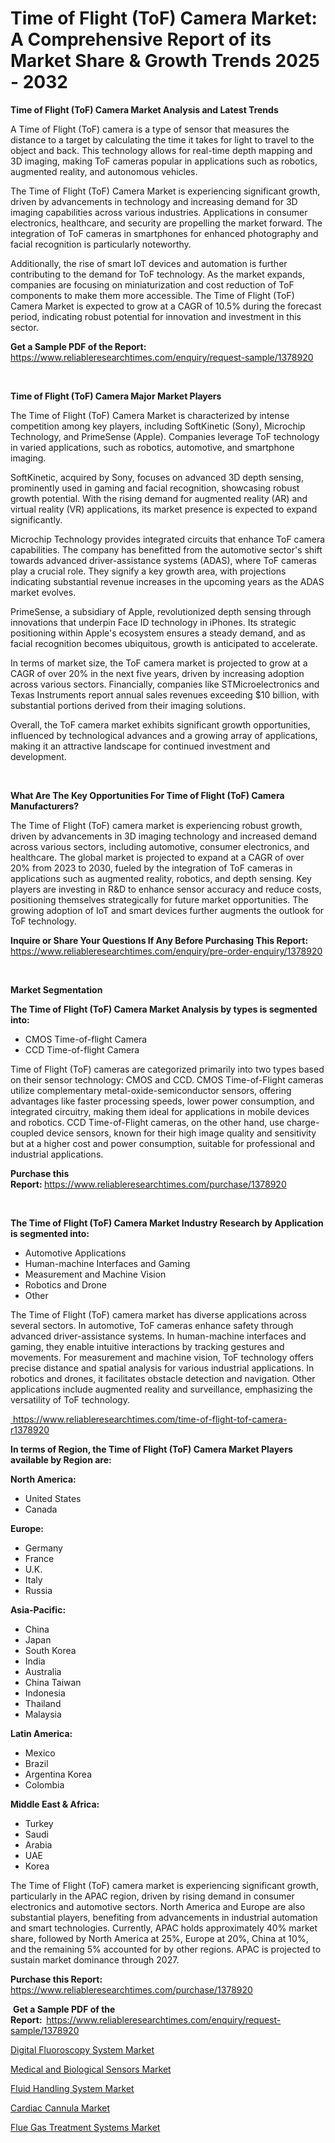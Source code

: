 <p><h1>Time of Flight (ToF) Camera Market: A Comprehensive Report of its Market Share & Growth Trends 2025 - 2032</h1></p><p><strong>Time of Flight (ToF) Camera Market Analysis and Latest Trends</strong></p>
<p><p>A Time of Flight (ToF) camera is a type of sensor that measures the distance to a target by calculating the time it takes for light to travel to the object and back. This technology allows for real-time depth mapping and 3D imaging, making ToF cameras popular in applications such as robotics, augmented reality, and autonomous vehicles. </p><p>The Time of Flight (ToF) Camera Market is experiencing significant growth, driven by advancements in technology and increasing demand for 3D imaging capabilities across various industries. Applications in consumer electronics, healthcare, and security are propelling the market forward. The integration of ToF cameras in smartphones for enhanced photography and facial recognition is particularly noteworthy. </p><p>Additionally, the rise of smart IoT devices and automation is further contributing to the demand for ToF technology. As the market expands, companies are focusing on miniaturization and cost reduction of ToF components to make them more accessible. The Time of Flight (ToF) Camera Market is expected to grow at a CAGR of 10.5% during the forecast period, indicating robust potential for innovation and investment in this sector.</p></p>
<p><strong>Get a Sample PDF of the Report:&nbsp;</strong> <a href="https://www.reliableresearchtimes.com/enquiry/request-sample/1378920?utm_campaign=3255&utm_medium=2&utm_source=Github&utm_content=ia&utm_term=11042025&utm_id=time-of-flight-tof-camera">https://www.reliableresearchtimes.com/enquiry/request-sample/1378920</a></p>
<p>&nbsp;</p>
<p><strong>Time of Flight (ToF) Camera Major Market Players</strong></p>
<p><p>The Time of Flight (ToF) Camera Market is characterized by intense competition among key players, including SoftKinetic (Sony), Microchip Technology, and PrimeSense (Apple). Companies leverage ToF technology in varied applications, such as robotics, automotive, and smartphone imaging. </p><p>SoftKinetic, acquired by Sony, focuses on advanced 3D depth sensing, prominently used in gaming and facial recognition, showcasing robust growth potential. With the rising demand for augmented reality (AR) and virtual reality (VR) applications, its market presence is expected to expand significantly.</p><p>Microchip Technology provides integrated circuits that enhance ToF camera capabilities. The company has benefitted from the automotive sector's shift towards advanced driver-assistance systems (ADAS), where ToF cameras play a crucial role. They signify a key growth area, with projections indicating substantial revenue increases in the upcoming years as the ADAS market evolves.</p><p>PrimeSense, a subsidiary of Apple, revolutionized depth sensing through innovations that underpin Face ID technology in iPhones. Its strategic positioning within Apple's ecosystem ensures a steady demand, and as facial recognition becomes ubiquitous, growth is anticipated to accelerate.</p><p>In terms of market size, the ToF camera market is projected to grow at a CAGR of over 20% in the next five years, driven by increasing adoption across various sectors. Financially, companies like STMicroelectronics and Texas Instruments report annual sales revenues exceeding $10 billion, with substantial portions derived from their imaging solutions.</p><p>Overall, the ToF camera market exhibits significant growth opportunities, influenced by technological advances and a growing array of applications, making it an attractive landscape for continued investment and development.</p></p>
<p>&nbsp;</p>
<p><strong>What Are The Key Opportunities For Time of Flight (ToF) Camera Manufacturers?</strong></p>
<p><p>The Time of Flight (ToF) camera market is experiencing robust growth, driven by advancements in 3D imaging technology and increased demand across various sectors, including automotive, consumer electronics, and healthcare. The global market is projected to expand at a CAGR of over 20% from 2023 to 2030, fueled by the integration of ToF cameras in applications such as augmented reality, robotics, and depth sensing. Key players are investing in R&D to enhance sensor accuracy and reduce costs, positioning themselves strategically for future market opportunities. The growing adoption of IoT and smart devices further augments the outlook for ToF technology.</p></p>
<p><strong>Inquire or Share Your Questions If Any Before Purchasing This Report:</strong> <a href="https://www.reliableresearchtimes.com/enquiry/pre-order-enquiry/1378920?utm_campaign=3255&utm_medium=2&utm_source=Github&utm_content=ia&utm_term=11042025&utm_id=time-of-flight-tof-camera">https://www.reliableresearchtimes.com/enquiry/pre-order-enquiry/1378920</a></p>
<p>&nbsp;</p>
<p><strong>Market Segmentation</strong></p>
<p><strong>The Time of Flight (ToF) Camera Market Analysis by types is segmented into:</strong></p>
<p><ul><li>CMOS Time-of-flight Camera</li><li>CCD Time-of-flight Camera</li></ul></p>
<p><p>Time of Flight (ToF) cameras are categorized primarily into two types based on their sensor technology: CMOS and CCD. CMOS Time-of-Flight cameras utilize complementary metal-oxide-semiconductor sensors, offering advantages like faster processing speeds, lower power consumption, and integrated circuitry, making them ideal for applications in mobile devices and robotics. CCD Time-of-Flight cameras, on the other hand, use charge-coupled device sensors, known for their high image quality and sensitivity but at a higher cost and power consumption, suitable for professional and industrial applications.</p></p>
<p><strong>Purchase this Report:&nbsp;</strong><a href="https://www.reliableresearchtimes.com/purchase/1378920?utm_campaign=3255&utm_medium=2&utm_source=Github&utm_content=ia&utm_term=11042025&utm_id=time-of-flight-tof-camera">https://www.reliableresearchtimes.com/purchase/1378920</a></p>
<p>&nbsp;</p>
<p><strong>The Time of Flight (ToF) Camera Market Industry Research by Application is segmented into:</strong></p>
<p><ul><li>Automotive Applications</li><li>Human-machine Interfaces and Gaming</li><li>Measurement and Machine Vision</li><li>Robotics and Drone</li><li>Other</li></ul></p>
<p><p>The Time of Flight (ToF) camera market has diverse applications across several sectors. In automotive, ToF cameras enhance safety through advanced driver-assistance systems. In human-machine interfaces and gaming, they enable intuitive interactions by tracking gestures and movements. For measurement and machine vision, ToF technology offers precise distance and spatial analysis for various industrial applications. In robotics and drones, it facilitates obstacle detection and navigation. Other applications include augmented reality and surveillance, emphasizing the versatility of ToF technology.</p></p>
<p><a href="https://www.reliableresearchtimes.com/time-of-flight-tof-camera-r1378920?utm_campaign=3255&utm_medium=2&utm_source=Github&utm_content=ia&utm_term=11042025&utm_id=time-of-flight-tof-camera">&nbsp;https://www.reliableresearchtimes.com/time-of-flight-tof-camera-r1378920</a></p>
<p><strong>In terms of Region, the Time of Flight (ToF) Camera Market Players available by Region are:</strong></p>
<p>
    <p> <strong> North America: </strong>
        <ul>
            <li>United States</li>
            <li>Canada</li>
        </ul>
        </p> 
    <p> <strong> Europe: </strong>
        <ul>
            <li>Germany</li>
            <li>France</li>
            <li>U.K.</li>
            <li>Italy</li>
            <li>Russia</li>
        </ul>
        </p> 
    <p> <strong> Asia-Pacific: </strong>
        <ul>
            <li>China</li>
            <li>Japan</li>
            <li>South Korea</li>
            <li>India</li>
            <li>Australia</li>
            <li>China Taiwan</li>
            <li>Indonesia</li>
            <li>Thailand</li>
            <li>Malaysia</li>
        </ul>
        </p> 
    <p> <strong> Latin America: </strong>
        <ul>
            <li>Mexico</li>
            <li>Brazil</li>
            <li>Argentina Korea</li>
            <li>Colombia</li>
        </ul>
        </p> 
    <p> <strong> Middle East & Africa: </strong>
        <ul>
            <li>Turkey</li>
            <li>Saudi</li>
            <li>Arabia</li>
            <li>UAE</li>
            <li>Korea</li>
        </ul>
    </p>
    </p>
<p><p>The Time of Flight (ToF) camera market is experiencing significant growth, particularly in the APAC region, driven by rising demand in consumer electronics and automotive sectors. North America and Europe are also substantial players, benefiting from advancements in industrial automation and smart technologies. Currently, APAC holds approximately 40% market share, followed by North America at 25%, Europe at 20%, China at 10%, and the remaining 5% accounted for by other regions. APAC is projected to sustain market dominance through 2027.</p></p>
<p><strong>Purchase this Report: </strong><a href="https://www.reliableresearchtimes.com/purchase/1378920?utm_campaign=3255&utm_medium=2&utm_source=Github&utm_content=ia&utm_term=11042025&utm_id=time-of-flight-tof-camera">https://www.reliableresearchtimes.com/purchase/1378920</a></p>
<p>&nbsp;<strong>Get a Sample PDF of the Report:&nbsp;&nbsp;</strong><a href="https://www.reliableresearchtimes.com/enquiry/request-sample/1378920?utm_campaign=3255&utm_medium=2&utm_source=Github&utm_content=ia&utm_term=11042025&utm_id=time-of-flight-tof-camera">https://www.reliableresearchtimes.com/enquiry/request-sample/1378920</a></p>
<p><strong></strong></p>
<p><p><a href="https://www.linkedin.com/pulse/digital-fluoroscopy-system-market-report-creating-business-8z44e?utm_campaign=3255&utm_medium=2&utm_source=Github&utm_content=ia&utm_term=11042025&utm_id=time-of-flight-tof-camera">Digital Fluoroscopy System Market</a></p><p><a href="https://www.linkedin.com/pulse/how-medical-biological-sensors-market-projected-soar-size-vhcyf?utm_campaign=3255&utm_medium=2&utm_source=Github&utm_content=ia&utm_term=11042025&utm_id=time-of-flight-tof-camera">Medical and Biological Sensors Market</a></p><p><a href="https://github.com/verikaahova/Market-Research-Report-List-1/blob/main/fluid-handling-system-market.md?utm_campaign=3255&utm_medium=2&utm_source=Github&utm_content=ia&utm_term=11042025&utm_id=time-of-flight-tof-camera">Fluid Handling System Market</a></p><p><a href="https://www.linkedin.com/pulse/cardiac-cannula-market-valuation-forecast-2025-2032-naoue?utm_campaign=3255&utm_medium=2&utm_source=Github&utm_content=ia&utm_term=11042025&utm_id=time-of-flight-tof-camera">Cardiac Cannula Market</a></p><p><a href="https://github.com/ezahdyre/Market-Research-Report-List-1/blob/main/flue-gas-treatment-systems-market.md?utm_campaign=3255&utm_medium=2&utm_source=Github&utm_content=ia&utm_term=11042025&utm_id=time-of-flight-tof-camera">Flue Gas Treatment Systems Market</a></p></p>